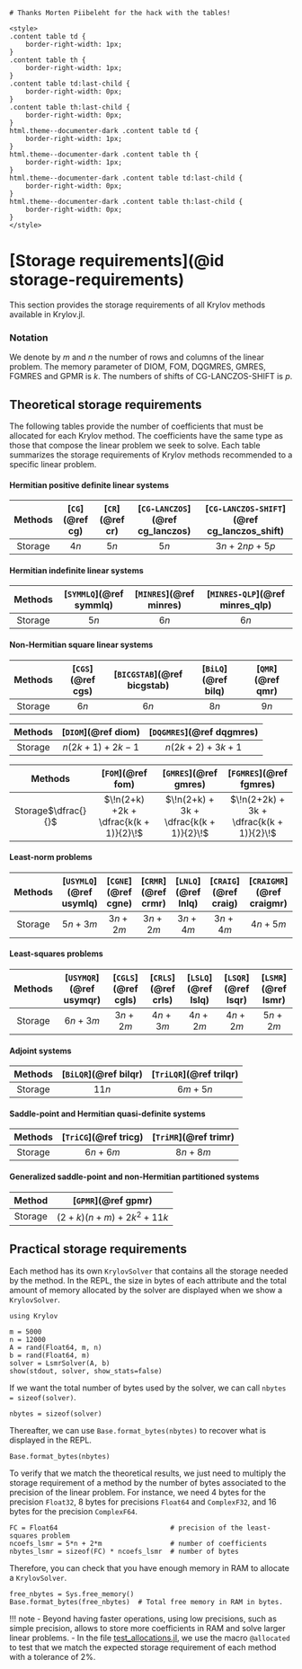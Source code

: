 ```@meta
# Thanks Morten Piibeleht for the hack with the tables!
```

```@raw html
<style>
.content table td {
    border-right-width: 1px;
}
.content table th {
    border-right-width: 1px;
}
.content table td:last-child {
    border-right-width: 0px;
}
.content table th:last-child {
    border-right-width: 0px;
}
html.theme--documenter-dark .content table td {
    border-right-width: 1px;
}
html.theme--documenter-dark .content table th {
    border-right-width: 1px;
}
html.theme--documenter-dark .content table td:last-child {
    border-right-width: 0px;
}
html.theme--documenter-dark .content table th:last-child {
    border-right-width: 0px;
}
</style>
```

# [Storage requirements](@id storage-requirements)

This section provides the storage requirements of all Krylov methods available in Krylov.jl.

### Notation

We denote by $m$ and $n$ the number of rows and columns of the linear problem.
The memory parameter of DIOM, FOM, DQGMRES, GMRES, FGMRES and GPMR is $k$.
The numbers of shifts of CG-LANCZOS-SHIFT is $p$.

## Theoretical storage requirements

The following tables provide the number of coefficients that must be allocated for each Krylov method.
The coefficients have the same type as those that compose the linear problem we seek to solve.
Each table summarizes the storage requirements of Krylov methods recommended to a specific linear problem.

#### Hermitian positive definite linear systems

| Methods | [`CG`](@ref cg) | [`CR`](@ref cr) | [`CG-LANCZOS`](@ref cg_lanczos) | [`CG-LANCZOS-SHIFT`](@ref cg_lanczos_shift) |
|:-------:|:---------------:|:---------------:|:-------------------------------:|:-------------------------------------------:|
 Storage  | $4n$            | $5n$            | $5n$                            | $3n + 2np + 5p$                             |

#### Hermitian indefinite linear systems

| Methods | [`SYMMLQ`](@ref symmlq) | [`MINRES`](@ref minres) | [`MINRES-QLP`](@ref minres_qlp) |
|:-------:|:-----------------------:|:-----------------------:|:-------------------------------:|
| Storage | $5n$                    | $6n$                    | $6n$                            |

#### Non-Hermitian square linear systems

| Methods | [`CGS`](@ref cgs) | [`BICGSTAB`](@ref bicgstab) | [`BiLQ`](@ref bilq) | [`QMR`](@ref qmr) |
|:-------:|:-----------------:|:---------------------------:|:-------------------:|:-----------------:|
| Storage | $6n$              | $6n$                        | $8n$                | $9n$              |

| Methods | [`DIOM`](@ref diom) | [`DQGMRES`](@ref dqgmres) |
|:-------:|:-------------------:|:-------------------------:|
| Storage | $n(2k+1) + 2k - 1$  | $n(2k+2) + 3k + 1$        |

| Methods | [`FOM`](@ref fom)                                  | [`GMRES`](@ref gmres)                   | [`FGMRES`](@ref fgmres)                  |
|:-------:|:--------------------------------------------------:|:---------------------------------------:|:----------------------------------------:|
| Storage$\dfrac{}{}$ | $\!n(2+k) +2k + \dfrac{k(k + 1)}{2}\!$ | $\!n(2+k) + 3k + \dfrac{k(k + 1)}{2}\!$ | $\!n(2+2k) + 3k + \dfrac{k(k + 1)}{2}\!$ |

#### Least-norm problems

| Methods | [`USYMLQ`](@ref usymlq) | [`CGNE`](@ref cgne) | [`CRMR`](@ref crmr) | [`LNLQ`](@ref lnlq) | [`CRAIG`](@ref craig) | [`CRAIGMR`](@ref craigmr) |
|:-------:|:-----------------------:|:-------------------:|:-------------------:|:-------------------:|:---------------------:|:-------------------------:|
| Storage | $5n + 3m$               | $3n + 2m$           | $3n + 2m$           | $3n + 4m$           | $3n + 4m$             | $4n + 5m$                 |

#### Least-squares problems

| Methods | [`USYMQR`](@ref usymqr) | [`CGLS`](@ref cgls) | [`CRLS`](@ref crls) | [`LSLQ`](@ref lslq) | [`LSQR`](@ref lsqr) | [`LSMR`](@ref lsmr) |
|:-------:|:-----------------------:|:-------------------:|:-------------------:|:-------------------:|:-------------------:|:-------------------:|
| Storage | $6n + 3m$               | $3n + 2m$           | $4n + 3m$           | $4n + 2m$           | $4n + 2m$           | $5n + 2m$           |

#### Adjoint systems

| Methods | [`BiLQR`](@ref bilqr) | [`TriLQR`](@ref trilqr) |
|:-------:|:---------------------:|:-----------------------:|
| Storage | $11n$                 | $6m + 5n$               |

#### Saddle-point and Hermitian quasi-definite systems

| Methods  | [`TriCG`](@ref tricg) | [`TriMR`](@ref trimr) |
|:--------:|:---------------------:|:---------------------:|
| Storage  | $6n + 6m$             | $8n + 8m$             |

#### Generalized saddle-point and non-Hermitian partitioned systems

| Method  | [`GPMR`](@ref gpmr)       |
|:-------:|:-------------------------:|
| Storage | $(2+k)(n+m) + 2k^2 + 11k$ |

## Practical storage requirements

Each method has its own `KrylovSolver` that contains all the storage needed by the method.
In the REPL, the size in bytes of each attribute and the total amount of memory allocated by the solver are displayed when we show a `KrylovSolver`.

```@example storage
using Krylov

m = 5000
n = 12000
A = rand(Float64, m, n)
b = rand(Float64, m)
solver = LsmrSolver(A, b)
show(stdout, solver, show_stats=false)
```

If we want the total number of bytes used by the solver, we can call `nbytes = sizeof(solver)`.

```@example storage
nbytes = sizeof(solver)
```

Thereafter, we can use `Base.format_bytes(nbytes)` to recover what is displayed in the REPL.

```@example storage
Base.format_bytes(nbytes)
```

To verify that we match the theoretical results, we just need to multiply the storage requirement of a method by the number of bytes associated to the precision of the linear problem.
For instance, we need 4 bytes for the precision `Float32`, 8 bytes for precisions `Float64` and `ComplexF32`, and 16 bytes for the precision `ComplexF64`.

```@example storage
FC = Float64                            # precision of the least-squares problem
ncoefs_lsmr = 5*n + 2*m                 # number of coefficients
nbytes_lsmr = sizeof(FC) * ncoefs_lsmr  # number of bytes
```

Therefore, you can check that you have enough memory in RAM to allocate a `KrylovSolver`.

```@example storage
free_nbytes = Sys.free_memory()
Base.format_bytes(free_nbytes)  # Total free memory in RAM in bytes.
```

!!! note
    - Beyond having faster operations, using low precisions, such as simple precision, allows to store more coefficients in RAM and solve larger linear problems.
    - In the file [test_allocations.jl](https://github.com/JuliaSmoothOptimizers/Krylov.jl/blob/main/test/test_allocations.jl), we use the macro `@allocated` to test that we match the expected storage requirement of each method with a tolerance of 2%.
